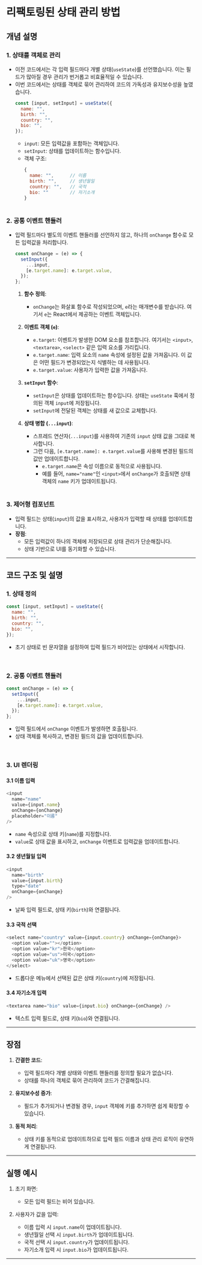 # 리팩토링된 상태 관리 방법

## **개념 설명**

### 1. **상태를 객체로 관리**
- 이전 코드에서는 각 입력 필드마다 개별 상태(`useState`)를 선언했습니다. 이는 필드가 많아질 경우 관리가 번거롭고 비효율적일 수 있습니다.
- 이번 코드에서는 상태를 객체로 묶어 관리하여 코드의 가독성과 유지보수성을 높였습니다.
  ```javascript
  const [input, setInput] = useState({
    name: "",
    birth: "",
    country: "",
    bio: "",
  });
  ```
  - `input`: 모든 입력값을 포함하는 객체입니다.
  - `setInput`: 상태를 업데이트하는 함수입니다.
  - 객체 구조:
    ```javascript
    {
      name: "",      // 이름
      birth: "",     // 생년월일
      country: "",   // 국적
      bio: ""        // 자기소개
    }
    ```

# 

### 2. **공통 이벤트 핸들러**
- 입력 필드마다 별도의 이벤트 핸들러를 선언하지 않고, 하나의 `onChange` 함수로 모든 입력값을 처리합니다.
  ```javascript
  const onChange = (e) => {
    setInput({
      ...input,
      [e.target.name]: e.target.value,
    });
  };
  ```

  1. **함수 정의**:
     - `onChange`는 화살표 함수로 작성되었으며, `e`라는 매개변수를 받습니다. 여기서 `e`는 React에서 제공하는 이벤트 객체입니다.
  
  2. **이벤트 객체 (`e`)**:
     - `e.target`: 이벤트가 발생한 DOM 요소를 참조합니다. 여기서는 `<input>`, `<textarea>`, `<select>` 같은 입력 요소를 가리킵니다.
     - `e.target.name`: 입력 요소의 `name` 속성에 설정된 값을 가져옵니다. 이 값은 어떤 필드가 변경되었는지 식별하는 데 사용됩니다.
     - `e.target.value`: 사용자가 입력한 값을 가져옵니다.
  
  3. **`setInput` 함수**:
     - `setInput`은 상태를 업데이트하는 함수입니다. 상태는 `useState` 훅에서 정의된 객체 `input`에 저장됩니다.
     - `setInput`에 전달된 객체는 상태를 새 값으로 교체합니다.
  
  4. **상태 병합 (`...input`)**:
     - 스프레드 연산자(`...input`)를 사용하여 기존의 `input` 상태 값을 그대로 복사합니다.
     - 그런 다음, `[e.target.name]: e.target.value`를 사용해 변경된 필드의 값만 업데이트합니다.
       - `e.target.name`은 속성 이름으로 동적으로 사용됩니다.
       - 예를 들어, `name="name"`인 `<input>`에서 `onChange`가 호출되면 상태 객체의 `name` 키가 업데이트됩니다.
  
# 

### 3. **제어형 컴포넌트**
- 입력 필드는 상태(`input`)의 값을 표시하고, 사용자가 입력할 때 상태를 업데이트합니다.
- **장점**:
  - 모든 입력값이 하나의 객체에 저장되므로 상태 관리가 단순해집니다.
  - 상태 기반으로 UI를 동기화할 수 있습니다.

---

## **코드 구조 및 설명**

### 1. **상태 정의**
```javascript
const [input, setInput] = useState({
  name: "",
  birth: "",
  country: "",
  bio: "",
});
```
- 초기 상태로 빈 문자열을 설정하여 입력 필드가 비어있는 상태에서 시작합니다.

<br /> 

### 2. **공통 이벤트 핸들러**
```javascript
const onChange = (e) => {
  setInput({
    ...input,
    [e.target.name]: e.target.value,
  });
};
```
- 입력 필드에서 `onChange` 이벤트가 발생하면 호출됩니다.
- 상태 객체를 복사하고, 변경된 필드의 값을 업데이트합니다.

<br />

### 3. **UI 렌더링**
#### 3.1 **이름 입력**
```javascript
<input
  name="name"
  value={input.name}
  onChange={onChange}
  placeholder="이름"
/>
```
- `name` 속성으로 상태 키(`name`)를 지정합니다.
- `value`로 상태 값을 표시하고, `onChange` 이벤트로 입력값을 업데이트합니다.

#### 3.2 **생년월일 입력**
```javascript
<input
  name="birth"
  value={input.birth}
  type="date"
  onChange={onChange}
/>
```
- 날짜 입력 필드로, 상태 키(`birth`)와 연결됩니다.

#### 3.3 **국적 선택**
```javascript
<select name="country" value={input.country} onChange={onChange}>
  <option value=""></option>
  <option value="kr">한국</option>
  <option value="us">미국</option>
  <option value="uk">영국</option>
</select>
```
- 드롭다운 메뉴에서 선택된 값은 상태 키(`country`)에 저장됩니다.

#### 3.4 **자기소개 입력**
```javascript
<textarea name="bio" value={input.bio} onChange={onChange} />
```
- 텍스트 입력 필드로, 상태 키(`bio`)와 연결됩니다.

---

## **장점**
1. **간결한 코드**:
   - 입력 필드마다 개별 상태와 이벤트 핸들러를 정의할 필요가 없습니다.
   - 상태를 하나의 객체로 묶어 관리하여 코드가 간결해집니다.

2. **유지보수성 증가**:
   - 필드가 추가되거나 변경될 경우, `input` 객체에 키를 추가하면 쉽게 확장할 수 있습니다.

3. **동적 처리**:
   - 상태 키를 동적으로 업데이트하므로 입력 필드 이름과 상태 관리 로직이 유연하게 연결됩니다.

---

## **실행 예시**
1. 초기 화면:
   - 모든 입력 필드는 비어 있습니다.

2. 사용자가 값을 입력:
   - 이름 입력 시 `input.name`이 업데이트됩니다.
   - 생년월일 선택 시 `input.birth`가 업데이트됩니다.
   - 국적 선택 시 `input.country`가 업데이트됩니다.
   - 자기소개 입력 시 `input.bio`가 업데이트됩니다.
  



---

